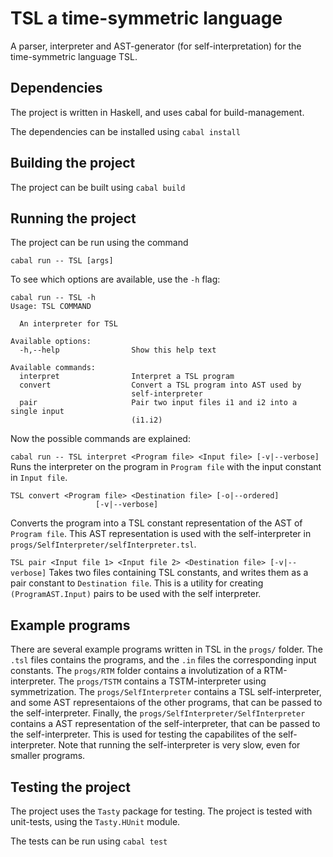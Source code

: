 # TSL a time-symmetric language
A parser, interpreter and AST-generator (for self-interpretation) for the time-symmetric language TSL.

## Dependencies
The project is written in Haskell, and uses cabal for build-management.

The dependencies can be installed using
```cabal install```

## Building the project
The project can be built using
```cabal build```

## Running the project
The project can be run using the command

```cabal run -- TSL [args]```

To see which options are available, use the `-h` flag:
```
cabal run -- TSL -h
Usage: TSL COMMAND

  An interpreter for TSL

Available options:
  -h,--help                Show this help text

Available commands:
  interpret                Interpret a TSL program
  convert                  Convert a TSL program into AST used by
                           self-interpreter
  pair                     Pair two input files i1 and i2 into a single input
                           (i1.i2)
```
Now the possible commands are explained:

```cabal run -- TSL interpret <Program file> <Input file> [-v|--verbose]```
Runs the interpreter on the program in `Program file` with the input constant in `Input file`.

```
TSL convert <Program file> <Destination file> [-o|--ordered]
                   [-v|--verbose]
```
Converts the program into a TSL constant representation of the AST of `Program file`. This AST representation is used with the self-interpreter in `progs/SelfInterpreter/selfInterpreter.tsl`.

```TSL pair <Input file 1> <Input file 2> <Destination file> [-v|--verbose]```
Takes two files containing TSL constants, and writes them as a pair constant to `Destination file`. This is a utility for creating `(ProgramAST.Input)` pairs to be used with the self interpreter.

## Example programs
There are several example programs written in TSL in the `progs/` folder. The `.tsl` files contains the programs, and the `.in` files the corresponding input constants. The `progs/RTM` folder contains a involutization of a RTM-interpreter. The `progs/TSTM` contains a TSTM-interpreter using symmetrization. The `progs/SelfInterpreter` contains a TSL self-interpreter, and some AST representaions of the other programs, that can be passed to the self-interpreter. Finally, the `progs/SelfInterpreter/SelfInterpreter` contains a AST representation of the self-interpreter, that can be passed to the self-interpreter. This is used for testing the capabilites of the self-interpreter. Note that running the self-interpreter is very slow, even for smaller programs.

## Testing the project
The project uses the `Tasty` package for testing. The project is tested with unit-tests, using the `Tasty.HUnit` module.

The tests can be run using
```cabal test```
